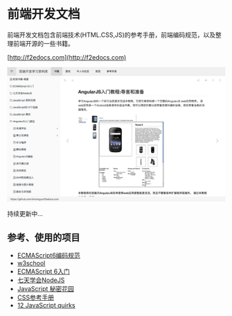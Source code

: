 # 前端开发文档
前端开发文档包含前端技术(HTML.CSS,JS)的参考手册，前端编码规范，以及整理前端开源的一些书籍。

[http://f2edocs.com](http://f2edocs.com)

![Pagurian](demo.png)

持续更新中...

## 参考、使用的项目
- [ECMAScript6编码规范](https://github.com/gf-rd/es6-coding-style)
- [w3school](http://www.w3school.com.cn/index.html)
- [ECMAScript 6入门](https://github.com/ruanyf/es6tutorial/)
- [七天学会NodeJS](https://github.com/nqdeng/7-days-nodejs)
- [JavaScript 秘密花园](https://github.com/BonsaiDen/JavaScript-Garden)
- [CSS参考手册](https://github.com/doyoe/css-handbook)
- [12 JavaScript quirks](http://www.2ality.com/2013/04/12quirks.html)
